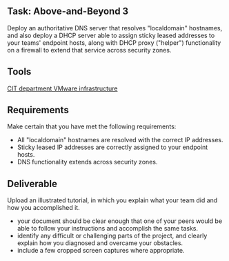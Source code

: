 ## Task: Above-and-Beyond 3
Deploy an authoritative DNS server that resolves "localdomain" hostnames, and also deploy a DHCP server able to assign sticky leased addresses to your teams' endpoint hosts, along with DHCP proxy ("helper") functionality on a firewall to extend that service across security zones.

## Tools
<a href="/cit470/courseinfo/vSphere" target="_blank" ref="noopener">CIT department VMware infrastructure</a>

## Requirements
Make certain that you have met the following requirements:
- All "localdomain" hostnames are resolved with the correct IP addresses.
- Sticky leased IP addresses are correctly assigned to your endpoint hosts.
- DNS functionality extends across security zones.

## Deliverable
Upload an illustrated tutorial, in which you explain what your team did and how you accomplished it.
- your document should be clear enough that one of your peers would be able to follow your instructions and accomplish the same tasks.
- identify any difficult or challenging parts of the project, and clearly explain how you diagnosed and overcame your obstacles.
- include a few cropped screen captures where appropriate.

